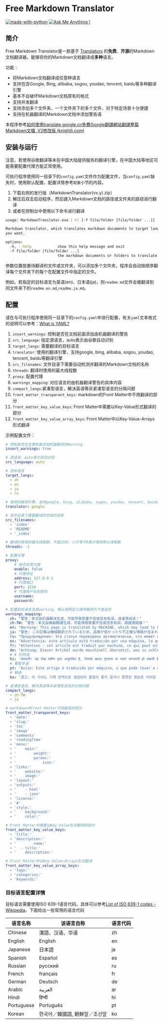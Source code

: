 # Free Markdown Translator

[![made-with-python](https://img.shields.io/badge/Made%20with-Python-1f425f.svg)](https://www.python.org/)
[![Ask Me Anything !](https://img.shields.io/badge/Ask%20me-anything-1abc9c.svg)](https://github.com/CrazyMayfly/Free-Markdown-Translator/issues)

## 简介

Free Markdown Translator是一款基于 [Translators](https://github.com/UlionTse/translators) 的**免费**、**开源**的Markdown文档翻译器，能够将你的Markdown文档翻译成**多种**语言。

功能：

- 将Markdown文档翻译成任意种语言
- 支持包含Google, Bing, alibaba, sogou, youdao, tencent, baidu等多种翻译引擎
- 基本不会破坏Markdown文档原有的格式
- 支持并发翻译
- 支持添加多个文件夹、一个文件夹下的多个文件，对于特定场景十分便捷
- 支持在机器翻译的Markdown文档中添加警告语

本程序参考[如何使用translate.google.cn免費Google翻譯網站翻譯整篇Markdown文檔, V2修改版 (knightli.com)](https://www.knightli.com/zh-tw/2022/04/24/免費-google-翻譯-整篇-markdown-文檔-修改版/)

## 安装与运行

注意，若使用谷歌翻译等未在中国大陆提供服务的翻译引擎，在中国大陆等地区可能需要配置代理方能正常使用。

可执行程序使用同一目录下的`config.yaml`文件作为配置文件，当`config.yaml`缺失时，使用默认配置，配置详情参考`配置`小节的内容。

1. 下载右侧的发行版（MarkdownTranslator(vx.y).zip）
2. 解压后双击启动程序，然后键入Markdown文档的路径或文件夹的路径进行翻译
3. 或者在控制台中使用以下命令进行翻译

```bash
usage: MarkdownTranslator.exe [-h] [-f file/folder [file/folder ...]]

Markdown translator, which translates markdown documents to target languages
you want.

options:
  -h, --help            show this help message and exit
  -f file/folder [file/folder ...]
                        the markdown documents or folders to translate.
```

参数位置放置待翻译的文件或文件夹，可以添加多个文件夹，程序会自动按顺序翻译每个文件夹下的每个在配置文件中指定的文件。

例如，若指定的目标语言为英语(en)、日本语(ja)，则`readme.md`文件会被翻译到同文件夹下的`readme.en.md`,`readme.ja.md`。

## 配置

请在与可执行程序使用同一目录下的`config.yaml`中进行配置，有关`yaml`文本格式的说明可以参考：[What is YAML? ](https://www.redhat.com/en/topics/automation/what-is-yaml)

1. `insert_warnings`: 控制是否在文档前面添加由机器翻译的警告
2. `src_language`: 指定源语言，auto表示由谷歌自动识别
3. `target_langs`: 需要翻译的目标语言
4. `translator`: 使用的翻译引擎，支持google, bing, alibaba, sogou, youdao, tencent, baidu等翻译引擎
5. `src_filenames`: 文件目录下需要自动检测并翻译的Markdown文档的名称
6. `threads`: 翻译时使用的最大线程数
7. `proxy`: 配置代理
8. `warnings_mapping`: 对应语言的由机器翻译警告的具体内容
9. `compact_langs`:紧凑型语言，解决英语等非紧凑型语言的分隔问题
10. `front_matter_transparent_keys`: markdown的Front Matter中不用翻译的部分
11. `front_matter_key_value_keys`: Front Matter中需要以Key-Value形式翻译的部分
12. `front_matter_key_value_array_keys`: Front Matter中以Key-Value-Arrays形式翻译

示例配置文件：

```yaml
# 控制是否在文章前面添加机器翻译的Warning
insert_warnings: true

# 源语言，auto表示自动识别
src_language: auto

# 目标语言
target_langs:
  - zh
  - en
  - ja
  - ru

# 使用的翻译引擎，支持google, bing, alibaba, sogou, youdao, tencent, baidu等翻译引擎
translator: google

# 文件目录下需要翻译的文档的名称
src_filenames:
  - 'index'
  - 'README'
  - '_index'

# 翻译时使用的最大线程数，不超过30，小于等于0表示使用默认线程数
threads: -1

# 配置代理
proxy:
    # 是否启用代理
    enable: false
    # 代理地址
    address: 127.0.0.1
    # 代理端口
    port: 1234
    # 代理用户名和密码
    username:
    password:

# 配置目标语言及其warning，默认按照定义顺序翻译为下面语言
warnings_mapping:
  zh: "警告：本文由机器翻译生成，可能导致质量不佳或信息有误，请谨慎阅读！"
  zh-TW: "警告：本文由機器翻譯生成，可能導致質量不佳或信息有誤，請謹慎閱讀！"
  en: "Warning: This page is translated by MACHINE, which may lead to POOR QUALITY or INCORRECT INFORMATION, please read with CAUTION!"
  ja: "警告: この記事は機械翻訳されているため、品質が低かったり不正確な情報が含まれる可能性があります。よくお読みください。"
  ru: "Предупреждение: Эта статья переведена автоматически, что может привести к некачественной или неверной информации, пожалуйста, внимательно прочитайте!"
  es: "Advertencia: este artículo está traducido por una máquina, lo que puede dar lugar a una mala calidad o información incorrecta. ¡Lea atentamente!"
  fr: "Attention : cet article est traduit par machine, ce qui peut entraîner une mauvaise qualité ou des informations incorrectes, veuillez lire attentivement !"
  de: "Achtung: Dieser Artikel wurde maschinell übersetzt, was zu schlechter Qualität oder falschen Informationen führen kann, bitte sorgfältig lesen!"
  # # 印地语
  hi: 'चेतावनी: यह लेख मशीन द्वारा अनुवादित है, जिससे खराब गुणवत्ता या गलत जानकारी हो सकती है, कृपया ध्यान से पढ़ें!'
  # 葡萄牙语
  pt: 'Aviso: Este artigo é traduzido por máquina, o que pode levar a má qualidade ou informações incorretas, leia com atenção!'
  # 韩语
  ko: '경고: 이 기사는 기계 번역으로 생성되어 품질이 좋지 않거나 잘못된 정보로 이어질 수 있으므로 주의 깊게 읽으십시오!'

# 紧凑型语言，解决英语等非紧凑型语言的分隔问题
compact_langs:
  - zh-TW
  - ja

# markdown中Front Matter不用翻译的部分
front_matter_transparent_keys:
  - 'date:'
  - 'slug:'
  - 'toc'
  - 'image'
  - 'comments'
  - 'readingTime'
  - 'menu:'
  - '    main:'
  - '        weight:'
  - '        params:'
  - '            icon:'
  - 'links:'
  - '    website:'
  - '    image:'
  - 'layout:'
  - 'outputs:'
  - '    - html'
  - '    - json'
  - 'license:'
  - '#'
  - 'style:'
  - '    background:'
  - '    color:'

# Front Matter中需要以Key-Value形式翻译的部分
front_matter_key_value_keys:
  - 'title:'
  - 'description:'
  - '        name:'
  - '  - title:'
  - '    description:'

# Front Matter中以Key-Value—Arrays形式翻译
front_matter_key_value_array_keys:
  - 'tags:'
  - 'categories:'
  - 'keywords:'
```

### 目标语言配置详情

目标语言需要使用ISO 639-1语言代码，具体可以参考[List of ISO 639-1 codes - Wikipedia](https://en.wikipedia.org/wiki/List_of_ISO_639-1_codes)，下面给出一些常用的语言代码

| 语言名称   | 该语言自称                     | 语言代码 |
| ---------- | ------------------------------ | -------- |
| Chinese    | 漢語、汉语、华语               | zh       |
| English    | English                        | en       |
| Japanese   | 日本語                         | ja       |
| Spanish    | Español                        | es       |
| Russian    | русский                        | ru       |
| French     | français                       | fr       |
| German     | Deutsch                        | de       |
| Arabic     | العربية                        | ar       |
| Hindi      | हिन्दी                          | hi       |
| Portuguese | Português                      | pt       |
| Korean     | 한국어／韓國語, 朝鮮말／조선말 | ko       |

